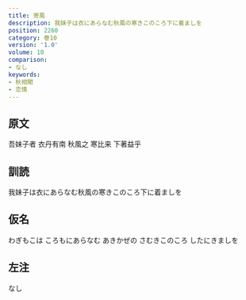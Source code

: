 ```yaml
---
title: 寄風
description: 我妹子は衣にあらなむ秋風の寒きこのころ下に着ましを
position: 2260
category: 巻10
version: '1.0'
volume: 10
comparison:
- なし
keywords:
- 秋相聞
- 恋情
---
```


## 原文

吾妹子者 衣丹有南 秋風之 寒比来 下著益乎

## 訓読

我妹子は衣にあらなむ秋風の寒きこのころ下に着ましを

## 仮名

わぎもこは ころもにあらなむ あきかぜの さむきこのころ したにきましを

## 左注

なし
